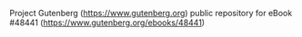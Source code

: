 Project Gutenberg (https://www.gutenberg.org) public repository for eBook #48441 (https://www.gutenberg.org/ebooks/48441)

